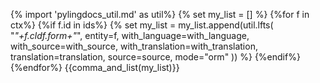 {% import 'pylingdocs_util.md' as util%}
{% set my_list = [] %}
{%for f in ctx%}
{%if f.id in ids%}
{% set my_list = my_list.append(util.lfts(
    "<i>"+f.cldf.form+"</i>",
    entity=f,
    with_language=with_language,
    with_source=with_source,
    with_translation=with_translation,
    translation=translation,
    source=source,
    mode="orm"
)) %}
{%endif%}
{%endfor%}
{{comma_and_list(my_list)}}